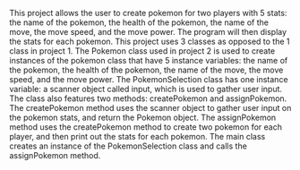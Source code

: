 This project allows the user to create pokemon for two players with 5 stats: the name of the pokemon, the health of the pokemon, the name of the move, the move speed, and the move power. The program will then display the stats for each pokemon. This project uses 3 classes as opposed to the 1 class in project 1. The Pokemon class used in project 2 is used to create instances of the pokemon class that have 5 instance variables: the name of the pokemon, the health of the pokemon, the name of the move, the move speed, and the move power. The PokemonSelection class has one instance variable: a scanner object called input, which is used to gather user input. The class also features two methods: createPokemon and assignPokemon. The createPokemon method uses the scanner object to gather user input on the pokemon stats, and return the Pokemon object. The assignPokemon method uses the createPokemon method to create two pokemon for each player, and then print out the stats for each pokemon. The main class creates an instance of the PokemonSelection class and calls the assignPokemon method.
